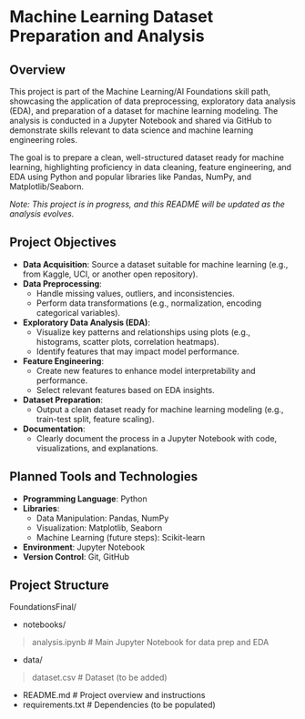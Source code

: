 # Machine Learning Dataset Preparation and Analysis

## Overview
This project is part of the Machine Learning/AI Foundations skill path, showcasing the application of data preprocessing, exploratory data analysis (EDA), and preparation of a dataset for machine learning modeling. The analysis is conducted in a Jupyter Notebook and shared via GitHub to demonstrate skills relevant to data science and machine learning engineering roles.

The goal is to prepare a clean, well-structured dataset ready for machine learning, highlighting proficiency in data cleaning, feature engineering, and EDA using Python and popular libraries like Pandas, NumPy, and Matplotlib/Seaborn.

*Note: This project is in progress, and this README will be updated as the analysis evolves.*

## Project Objectives
- **Data Acquisition**: Source a dataset suitable for machine learning (e.g., from Kaggle, UCI, or another open repository).
- **Data Preprocessing**:
  - Handle missing values, outliers, and inconsistencies.
  - Perform data transformations (e.g., normalization, encoding categorical variables).
- **Exploratory Data Analysis (EDA)**:
  - Visualize key patterns and relationships using plots (e.g., histograms, scatter plots, correlation heatmaps).
  - Identify features that may impact model performance.
- **Feature Engineering**:
  - Create new features to enhance model interpretability and performance.
  - Select relevant features based on EDA insights.
- **Dataset Preparation**:
  - Output a clean dataset ready for machine learning modeling (e.g., train-test split, feature scaling).
- **Documentation**:
  - Clearly document the process in a Jupyter Notebook with code, visualizations, and explanations.

## Planned Tools and Technologies
- **Programming Language**: Python
- **Libraries**:
  - Data Manipulation: Pandas, NumPy
  - Visualization: Matplotlib, Seaborn
  - Machine Learning (future steps): Scikit-learn
- **Environment**: Jupyter Notebook
- **Version Control**: Git, GitHub

## Project Structure
FoundationsFinal/
- notebooks/
 >analysis.ipynb        # Main Jupyter Notebook for data prep and EDA
- data/
 >dataset.csv          # Dataset (to be added)
- README.md                # Project overview and instructions
- requirements.txt         # Dependencies (to be populated)
